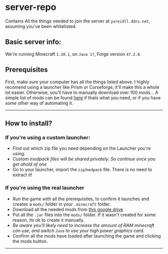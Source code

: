 # server-repo
Contains All the things needed to join the server at `yureidll.ddns.net`, assuming you've been whitelisted.

## Basic server info:
We're running Minecraft `1.20.1`, on `Java 17`, Forge version `47.2.0`. 

## Prerequisites
First, make sure your computer has all the things listed above. I highly recomend using a launcher like Prism or Curseforge, it'll make this a whole lot easier. Otherwise, you'll have to manually download over 100 mods... A simple list of mods can be found [here](https://raw.githubusercontent.com/yurei-dll/server-repo/main/modlist.json) if thats what you need, or if you have some other way of automating it.

---

## How to install?

### If you're using a custom launcher:
- Find out which zip file you need depending on the Launcher you're using.
- *Custom modpack files will be shared privately. So continue once you get ahold of one*
- Go to your launcher, import the `zip`/`modpack` file. There is no need to extract it!

### If you're using the real launcher
- Run the game with all the prerequisites, to confirm it launches and creates a `mods/` folder in your `.minecraft` folder.
- Download all the needed mods from [this google drive](https://drive.google.com/drive/folders/1EwK6wKfp4-o6lEFc7oYJxp0cpoYVpf19)
- Put all the `.jar` files into the `mods/` folder. If it wasn't created for some reason, its ok to create it manually.
- *Be aware you'll likely need to increase the amount of RAM minecraft can use, and switch `Java` to use your high power graphics card.*
- Confirm all the mods have loaded after launching the game and clicking the mods button.

---

